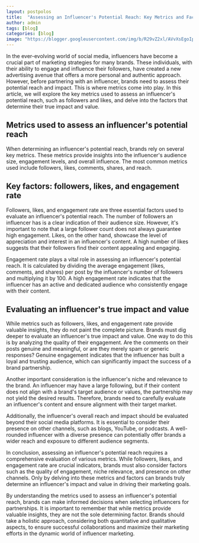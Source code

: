 ```yaml
---
layout: postpolos
title:  "Assessing an Influencer's Potential Reach: Key Metrics and Factors"
author: admin
tags: [blog]
categories: [blog]
image: "https://blogger.googleusercontent.com/img/b/R29vZ2xl/AVvXsEgoIpb2OBNcZgreBG_80MSaFnChrXpHPJwTyqSlEIewv3JjB3Hid_MQrjjjp1JowpUeWfQYv5Tp_IqvOUixZlXYKtGdOj5q5P_hP2L_PscGrtBYEListwg0JwbtNKnkIJBvGfIQEQgs2-BUeVCoHmcg0hwcdEwPm-dy0v1IsSqI5Fi5_E15Lolk-_r9ARki/s1600/20240406_125741.jpg"
---
```


<p>In the ever-evolving world of social media, influencers have become a crucial part of marketing strategies for many brands. These individuals, with their ability to engage and influence their followers, have created a new advertising avenue that offers a more personal and authentic approach. However, before partnering with an influencer, brands need to assess their potential reach and impact. This is where metrics come into play. In this article, we will explore the key metrics used to assess an influencer's potential reach, such as followers and likes, and delve into the factors that determine their true impact and value.</p>
<h2>Metrics used to assess an influencer's potential reach</h2>
<p>When determining an influencer's potential reach, brands rely on several key metrics. These metrics provide insights into the influencer's audience size, engagement levels, and overall influence. The most common metrics used include followers, likes, comments, shares, and reach.</p>
<h2>Key factors: followers, likes, and engagement rate</h2>
<p>Followers, likes, and engagement rate are three essential factors used to evaluate an influencer's potential reach. The number of followers an influencer has is a clear indication of their audience size. However, it's important to note that a large follower count does not always guarantee high engagement. Likes, on the other hand, showcase the level of appreciation and interest in an influencer's content. A high number of likes suggests that their followers find their content appealing and engaging. </p>
<p>Engagement rate plays a vital role in assessing an influencer's potential reach. It is calculated by dividing the average engagement (likes, comments, and shares) per post by the influencer's number of followers and multiplying it by 100. A high engagement rate indicates that the influencer has an active and dedicated audience who consistently engage with their content.</p>
<h2>Evaluating an influencer's true impact and value</h2>
<p>While metrics such as followers, likes, and engagement rate provide valuable insights, they do not paint the complete picture. Brands must dig deeper to evaluate an influencer's true impact and value. One way to do this is by analyzing the quality of their engagement. Are the comments on their posts genuine and meaningful, or are they merely spam or generic responses? Genuine engagement indicates that the influencer has built a loyal and trusting audience, which can significantly impact the success of a brand partnership.</p>
<p>Another important consideration is the influencer's niche and relevance to the brand. An influencer may have a large following, but if their content does not align with a brand's target audience or values, the partnership may not yield the desired results. Therefore, brands need to carefully evaluate an influencer's content and ensure alignment with their target market.</p>
<p>Additionally, the influencer's overall reach and impact should be evaluated beyond their social media platforms. It is essential to consider their presence on other channels, such as blogs, YouTube, or podcasts. A well-rounded influencer with a diverse presence can potentially offer brands a wider reach and exposure to different audience segments.</p>
<p>In conclusion, assessing an influencer's potential reach requires a comprehensive evaluation of various metrics. While followers, likes, and engagement rate are crucial indicators, brands must also consider factors such as the quality of engagement, niche relevance, and presence on other channels. Only by delving into these metrics and factors can brands truly determine an influencer's impact and value in driving their marketing goals.</p>
<p>By understanding the metrics used to assess an influencer's potential reach, brands can make informed decisions when selecting influencers for partnerships. It is important to remember that while metrics provide valuable insights, they are not the sole determining factor. Brands should take a holistic approach, considering both quantitative and qualitative aspects, to ensure successful collaborations and maximize their marketing efforts in the dynamic world of influencer marketing.</p>

